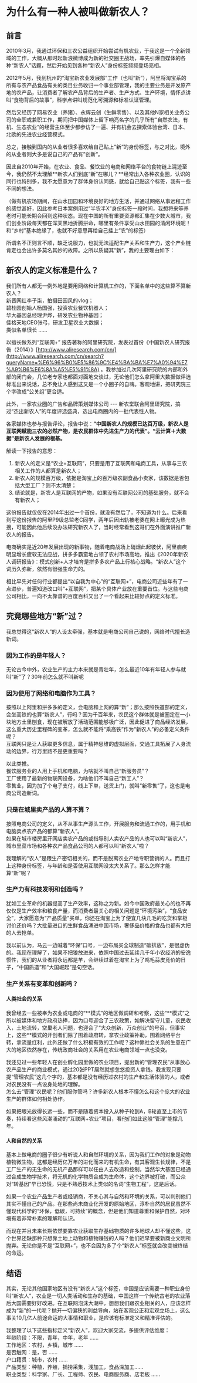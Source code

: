 # 为什么有一种人被叫做新农人？

## 前言

2010年3月，我通过环保和三农公益组织开始尝试有机农业，于我这是一个全新领域的工作，大概从那时起新浪微博成为新的社交圈主战场，率先引爆自媒体的各种“新农人”话题，然后开始见到各种“新农人”身份标签频频登场亮相。  
  
 2012年5月，我到杭州的“淘宝新农业发展部”工作（也叫“新”），阿里将淘宝系的所有与农产品食品有关的类目业务收归一个事业部管理，我的主要业务是开发原产地的农产品，让消费者了解农产品背后的生产者、生产方式、生产环境，情怀点讲叫“食物背后的故事”，科学点讲叫规范化可溯源和标准认证管理。  
  
 然后又经历了网易农业（养猪）、永辉云创（生鲜零售）、以及其他N家相关业务公司的全职或兼职工作，期间把中国媒体上留下响亮名字的几乎所有“自然农法，有机、生态农业”的经营主体至少都参访了一遍、并有机会去探索体验台湾、日本、北欧的先进农业经营模式。  
  
 总之，接触到国内的从业者很多喜欢给自己贴上“新“的身份标签，与之对比，境外的从业者则大多是说自己的产品有”创新“。  
  
 因此自2010年开始，在农业、食品、餐饮业的电商和网络平台的食物链上混迹至今，我仍然不太理解**新农人们到底“新”在哪儿？**经常出入各种农业圈，认识的同行也特别多，我不太愿意为了群体身份认同感，就给自己贴这个标签，我有一些不同的想法。  
  
 （做有机农场期间，在山水田园和环境良好的地方生活，并通过网络从事远程工作的感觉甚好，因此参考日本案例用过“半农半X”身份标签一段时间，我想将来等养老时可能长期会回到这种状态。现在中国的所有重要资源都汇集在少数大城市，我们创业阶段每天都在浑天黑地折腾拼命，哪里有条件享受山水田园的清闲环境呢！和“乡村”基本绝缘了，也就不好意思再给自己挂上“农”的标签）  
  
 所谓名不正则言不顺，缺乏说服力，也就无法适配生产关系和生产力，这个产业链肯定也会出许多莫名其妙的故障。之所以质疑其“新”，我的主要理由如下：

## 新农人的定义标准是什么？

我们所有人都无一例外地是要用网络和计算机工作的，下面名单中的这些算不算新农人？  
新晋网红李子柒，拍摄田园风的vlog；  
碧桂园创始人杨国强，投资农业餐饮机器人；  
华大基因总经理尹烨，研发农业物种基因；  
佳格天地CEO张弓，研发卫星农业大数据；  
类似名单很长 ……  
  
以擅长做系列“互联网+” 报告著称的阿里研究院，发表过首份《中国新农人研究报告（2014）》[http://www.aliresearch.com/cn/](http://www.aliresearch.com/cn/search?queryName=%E6%96%B0%E5%86%9C%E4%BA%BA%E7%A0%94%E7%A9%B6%E6%8A%A5%E5%91%8A) 。我参加过几次阿里研究院的内部和外部的闭门会，几位老专家也都面对面地交谈过，无论他们怎么拿阿里大数据做评选标准出来说话，总不免让人感到这又是一个小圈子的自嗨。客观地讲，把研究院三个字改成“公关组”更合适。  
  
 此外，一家农业圈的广告和品牌策划媒体公司 --- 新农堂联合阿里研究院，搞过“杰出新农人”的年度评选盛典，选出电商圈内的一批代表性人物。  
  
 各家媒体也参与报告评论，报告中说：**“中国新农人的规模已达百万级，新农人是互联网赋能三农的必然产物，是农民群体中先进生产力的代表”。“云计算＋大数据”是新农人发展的根基。**  
  
 解读一下报告的意思：

1. 新农人的定义是“农业+互联网”，只要是用了互联网和电商工具，从事与三农相关工作的人都算是新农人；
2. 新农人的规模百万级，依据是淘宝上的百万级农副食品小卖家，该数据是否包括大型工厂？则不太清楚；
3. 结论就是，新农人是互联网的产物，如果没有互联网公司的基础服务，就不会有新农人；

这份报告就仅仅在2014年出过一个首份，就没有然后了，不知道为什么。后来看到写这份报告的阿里P9级总监老C同学，两年后因出轨被老婆在网上曝光成为热搜，可能因此他后续没办法研究新农人了，当时经常看到这哥们在外面演讲推广新农人的报告。  
  
电商确实是近20年发展出现的新事物，随着电商战场上硝烟此起彼伏，阿里痼疾明显增长疲软无法应战，拼多多霸蛮地占领了农村市场高地，推出《2020年新农人调研报告》：模式创新+人才培育是拼多多农产品上行核心战略。“新农人”这个词历久弥新，依然有很强生命力的。  
  
相比早先对任何行业都提出“以自我为中心”的“互联网+”，电商公司近些年有了一点进步，普遍知道改口叫“+互联网”，把某个具体产业放在重要首位。与这些电商公司相比，一向不太靠谱的百度百科又出了一个看起来比较好点的定义标准。

## **究竟哪些地方“新”过？**

我总觉得这“新农人”的人设太牵强，基本就是电商公司自己说的，网络时代擅长造新词。

### 因为工作的是年轻人？

无论古今中外，农业生产的主力本来就是青壮年，怎么最近10年有年轻人参与就叫“新”了？30年前怎么就不叫新呢  
  


### 因为使用了网络和电脑作为工具？

按照以上阿里和拼多多的定义，会电脑和上网的算“新”；那么按照铁道部的定义，会坐高铁的也算“新农人”，行吗？因为千百年来，农民这个群体就是被圈定在一小块地方土里刨食，现在被解放了活动范围能够极广泛，因此促进了商品经济发展，这么重大历史里程碑的变革，怎么就不能将“乘高铁”作为“新农人”的必备定义条件呢？  
 互联网只是让人获取更多信息，属于精神思维的虚拟层面，交通工具拓展了人身流动的边界，行万里路不是更重要吗？  
  
 以此类推。  
餐饮服务业的人用上手机和电脑，为啥就不叫自己“新服务员”？  
 工厂使用了最新的物联网设备，为啥他们不叫自己“新工人”？  
零售业，因为加了个电子支付，线上下单，送货上门，就叫“新零售”了，这也是电商公司造新词。  


### 只是在城里卖产品的人算不算？

 按照电商公司的定义，从不从事生产源头工作，开展服务和流通工作的，用手机和电脑卖点农产品的都算“新农人”。  
 如果在城市楼房里开网店卖农产品的或指导别人卖农产品的人也可以叫“新农人”，城市里菜市场和各种农产品食品公司的人都可以叫“新农人”啦？  
  
 我理解的“农人”是跟生产密切相关的，而不是脱离农业产地专职营销的人。而且打上这种身份标签，与年龄和是否使用互联网没太大关系了。那么怎样才能算“新”呢？  


### **生产力有科技发明和创造吗？**

 犹如工业革命的机器提高了生产效率，这称之为新。如今中国政府最关心的也不再仅仅是生产效率和粮食产量，而消费者最关心的相关问题是“环境污染”，“食品安全”，大家愿意为“产品质量”买单，你还在淘宝上为了便宜几块几毛的吃货和掌柜讨价还价吗？大批量进口的生鲜食品涌进中国市场，奢侈品价格的食品也都有大把的人去抢单。  
  
 我以前认为，马云一边喊着“环保”口号，一边布局买全球制造“碳排放”，是很虚伪的。我现在理解了，如果不把狼放进来，依照中国过去延续几千年小农经济的安逸惯性，我们的从业者将永远都是羊，会继续过着在淘宝上为了鸡毛蒜皮竞价的日子，“中国质造”和“大国崛起”是句空话。  
  


###  **生产关系有变革和创新吗？**

#### 人类社会的关系

我曾经去一些被奉为农业或电商的“\*\*模式”的地区做调研和考察，这些“\*\*模式”之所以被媒体和地方政府热捧，因为口号迎合了三农政策，如解决留守儿童，农民收入，土地流转，空巢老人问题，也迎合了“大众创新，万众创业”的号召，但事实上，这些\*\*模式的开创者们除了围着政府转，拿农业政策补助，围着网络平台转，拿流量红利，此外还做了什么积极有效的工作呢？这种靠社会关系的生意在广大的地区依然存在，传统政商社会的关系用在农业电商领域一点也没变。  
  
 我还见过一些年轻人在创业孵化园里做的农业项目，提出新的“管理农民”从事放心农产品生产的商业模式，通过20张PPT居然就想忽悠投资人拿钱。我发现只要提“管理农民”这几个字的，基本都是没有经历过农村的生产和生活体验的人，或者对农民没有一点设身处地的理解。  
 怎么去“管理”农民呢？他们服你管吗？许多新农人根本不懂怎么和这个庞大的农业生产的群体如何相处协作。  
  
 如果把眼光放得长远一些，而不是随着资本投入从种子轮到A，B轮直至上市的节奏，持续看这些风潮涌动的“互联网+农业”项目，看他们如此这般“管理”能撑几年。  


#### 人和自然的关系

基本上做电商的圈子很少有听说人和自然环境的关系，因为我们工作的对象是动物植物微生物，这都是经历亿万年的进化而来的有机生命，有其客观生长规律，不是工厂生产的无生命的无机产品那样可以任由人去改造和控制，当然华大基因已经通过合成生物学技术，将无机的化学物质合成为生命体，这个边界被打破，而公众对“转基因”早已恐慌，只是不熟悉技术上类似的名词“生物工程”，这是后话。  
  
 如果一个农业产品生产者或经销商，不关心其与自然和环境的关系，可以判别他们其实不懂自己的产品。在那些尚未商业化开发的原始地区，淳朴自然的居民虽然不懂现代科学的“环保，低碳，可持续”的概念，但是他们知道尊重和保护自然，对环境有着非常朴素的理解和认识。  
  
 而现在并且未来长期依然要靠农业获取生存基础物质的许多地球人却不懂这些，这个世界还缺那种只想靠土地上动物和植物赚钱的人吗？他们迟早要被新商业文明所抛弃。无论你是不是“互联网+”，也不会因为多了个“新农人”标签就会改变被终结的命运。  


## **结语**

其实，无论其他国家地区有没有“新农人”这个标签，中国是应该需要一种职业身份叫“新农人”，农业是一切人类活动和生存的基础，中国这样一个传统古老的农业落后大国需要好好改进。在互联网泡沫大潮中，想想我们跟农业相关的人，应该怎样成为“新”的一代呢？抛开一切偏狭的利益导向，站在客观公正和宏观立场上，这么事关10几亿人前途命运的大事情和职业，是应该有标准定义和精准评估的。  
  
 我整理了以下这些指标定义“新农人”，欢迎大家交流，多提供评估维度：  
 年龄阶段：不限，青年，中年，老年 ……  
工作地区：农村，乡镇，城市 ……  
是否触网：是，否 ……  
 户口籍贯：城市，农村 ……  
产品类型：种植，养殖，捕捞采集，浅加工，食品深加工……  
 职业类型：科学家、厂长、工程师、农民、电商服务商、店老板 ……  
  



